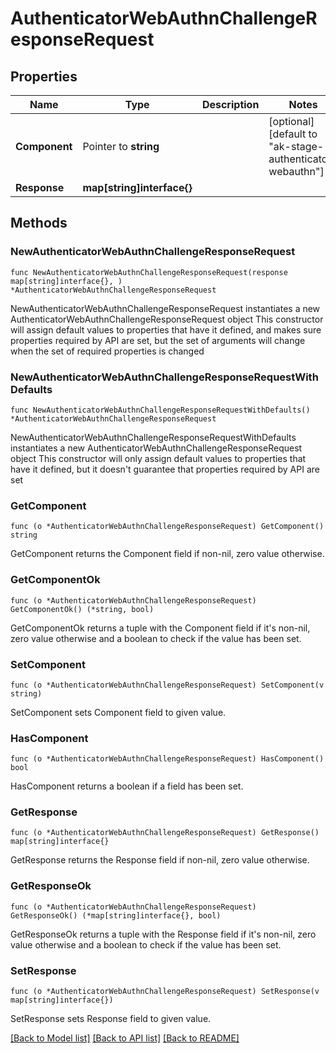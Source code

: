 # AuthenticatorWebAuthnChallengeResponseRequest

## Properties

Name | Type | Description | Notes
------------ | ------------- | ------------- | -------------
**Component** | Pointer to **string** |  | [optional] [default to "ak-stage-authenticator-webauthn"]
**Response** | **map[string]interface{}** |  | 

## Methods

### NewAuthenticatorWebAuthnChallengeResponseRequest

`func NewAuthenticatorWebAuthnChallengeResponseRequest(response map[string]interface{}, ) *AuthenticatorWebAuthnChallengeResponseRequest`

NewAuthenticatorWebAuthnChallengeResponseRequest instantiates a new AuthenticatorWebAuthnChallengeResponseRequest object
This constructor will assign default values to properties that have it defined,
and makes sure properties required by API are set, but the set of arguments
will change when the set of required properties is changed

### NewAuthenticatorWebAuthnChallengeResponseRequestWithDefaults

`func NewAuthenticatorWebAuthnChallengeResponseRequestWithDefaults() *AuthenticatorWebAuthnChallengeResponseRequest`

NewAuthenticatorWebAuthnChallengeResponseRequestWithDefaults instantiates a new AuthenticatorWebAuthnChallengeResponseRequest object
This constructor will only assign default values to properties that have it defined,
but it doesn't guarantee that properties required by API are set

### GetComponent

`func (o *AuthenticatorWebAuthnChallengeResponseRequest) GetComponent() string`

GetComponent returns the Component field if non-nil, zero value otherwise.

### GetComponentOk

`func (o *AuthenticatorWebAuthnChallengeResponseRequest) GetComponentOk() (*string, bool)`

GetComponentOk returns a tuple with the Component field if it's non-nil, zero value otherwise
and a boolean to check if the value has been set.

### SetComponent

`func (o *AuthenticatorWebAuthnChallengeResponseRequest) SetComponent(v string)`

SetComponent sets Component field to given value.

### HasComponent

`func (o *AuthenticatorWebAuthnChallengeResponseRequest) HasComponent() bool`

HasComponent returns a boolean if a field has been set.

### GetResponse

`func (o *AuthenticatorWebAuthnChallengeResponseRequest) GetResponse() map[string]interface{}`

GetResponse returns the Response field if non-nil, zero value otherwise.

### GetResponseOk

`func (o *AuthenticatorWebAuthnChallengeResponseRequest) GetResponseOk() (*map[string]interface{}, bool)`

GetResponseOk returns a tuple with the Response field if it's non-nil, zero value otherwise
and a boolean to check if the value has been set.

### SetResponse

`func (o *AuthenticatorWebAuthnChallengeResponseRequest) SetResponse(v map[string]interface{})`

SetResponse sets Response field to given value.



[[Back to Model list]](../README.md#documentation-for-models) [[Back to API list]](../README.md#documentation-for-api-endpoints) [[Back to README]](../README.md)


